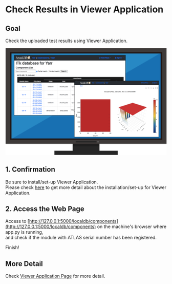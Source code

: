 # Check Results in Viewer Application

## Goal

Check the uploaded test results using Viewer Application.

![Viewer Application Goal](images/demo_viewer_goal.png)

## 1. Confirmation

Be sure to install/set-up Viewer Application.<br>
Please check [here](database_demonstration_viewer.md) to get more detail about the installation/set-up for Viewer Application.

## 2. Access the Web Page

Access to [http://127.0.0.1:5000/localdb/components](http://127.0.0.1:5000/localdb/components) on the machine's browser where app.py is running,<br>
and check if the module with ATLAS serial number has been registered.

Finish!

## More Detail

Check [Viewer Application Page](viewer.md) for more detail.
